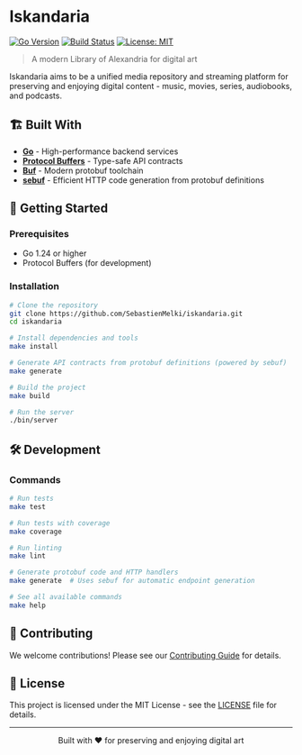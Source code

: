 # Iskandaria

[![Go Version](https://img.shields.io/badge/Go-1.24-blue)](https://golang.org/)
[![Build Status](https://img.shields.io/github/actions/workflow/status/SebastienMelki/iskandaria/ci.yml?branch=main)](https://github.com/SebastienMelki/iskandaria/actions)
[![License: MIT](https://img.shields.io/badge/License-MIT-yellow.svg)](https://opensource.org/licenses/MIT)

> A modern Library of Alexandria for digital art

Iskandaria aims to be a unified media repository and streaming platform for preserving and enjoying digital content - music, movies, series, audiobooks, and podcasts.

## 🏗️ Built With

- **[Go](https://golang.org/)** - High-performance backend services
- **[Protocol Buffers](https://protobuf.dev/)** - Type-safe API contracts
- **[Buf](https://buf.build/)** - Modern protobuf toolchain
- **[sebuf](https://github.com/SebastienMelki/sebuf)** - Efficient HTTP code generation from protobuf definitions

## 🚀 Getting Started

### Prerequisites
- Go 1.24 or higher
- Protocol Buffers (for development)

### Installation

```bash
# Clone the repository
git clone https://github.com/SebastienMelki/iskandaria.git
cd iskandaria

# Install dependencies and tools
make install

# Generate API contracts from protobuf definitions (powered by sebuf)
make generate

# Build the project
make build

# Run the server
./bin/server
```

## 🛠️ Development

### Commands

```bash
# Run tests
make test

# Run tests with coverage
make coverage

# Run linting
make lint

# Generate protobuf code and HTTP handlers
make generate  # Uses sebuf for automatic endpoint generation

# See all available commands
make help
```

## 🤝 Contributing

We welcome contributions! Please see our [Contributing Guide](CONTRIBUTING.md) for details.

## 📄 License

This project is licensed under the MIT License - see the [LICENSE](LICENSE) file for details.

---

<div align="center">
Built with ❤️ for preserving and enjoying digital art
</div>